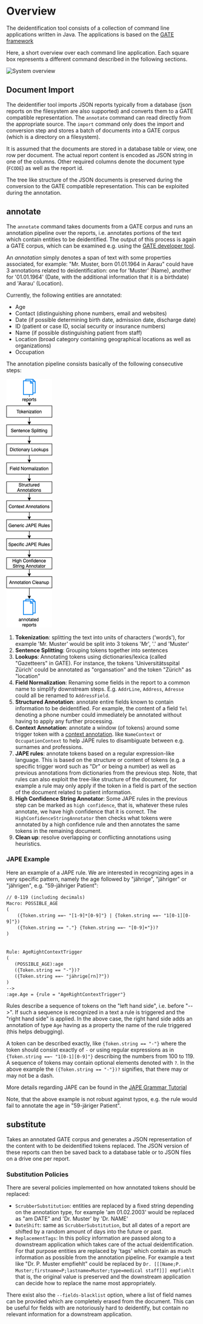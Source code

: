 # Overview

The deidentification tool consists of a collection of command line applications written in Java.
The applications is based on the [GATE framework](https://gate.ac.uk/)

Here, a short overview over each command line application. Each square box
represents a different command described in the following sections.

![System overview](figs/system_overview.png)

## Document Import

The deidentifier tool imports JSON reports typically from a database (json reports on the filesystem are also supported) and converts them to
a GATE compatible representation. The `annotate` command can read directly from the appropriate source. The `import` command
only does the import and conversion step and stores a batch of documents into a GATE corpus (which is a directory on a filesystem).

It is assumed that the documents are stored in a database table or view, one row
per document. The actual report content is encoded as JSON string in one of the columns. Other
required columns denote the document type (`FCODE`) as well as the report id.

The tree like structure of the JSON documents is preserved during the conversion
to the GATE compatible representation. This can be exploited during the
annotation.

## annotate

The `annotate` command takes documents from a GATE corpus and runs an annotation
pipeline over the reports, i.e. annotates portions of the text which contain
entities to be deidentified. The output of this process is again a GATE corpus,
which can be examined e.g. using the [GATE developer tool](https://gate.ac.uk/download/).

An *annotation* simply denotes a span of text with some properties associated, for
example: "Mr. Muster, born 01.01.1964 in Aarau" could have 3 annotations related
to deidentification: one for 'Muster' (Name), another for '01.01.1964' (Date,
with the additional information that it is a birthdate) and 'Aarau' (Location).

Currently, the following entities are annotated:
* Age
* Contact (distinguishing phone numbers, email and websites)
* Date (if possible determining birth date, admission date, discharge date)
* ID (patient or case ID, social security or insurance numbers)
* Name (if possible distinguishing patient from staff)
* Location (broad category containing geographical locations as well as
  organizations)
* Occupation

The annotation pipeline consists basically of the following consecutive steps:

![Pipeline steps](figs/pipeline_overview.png)

1. **Tokenization**: splitting the text into units of characters ('words'), for
  example 'Mr. Muster' would be split into 3 tokens 'Mr', '.' and 'Muster'
2. **Sentence Splitting**: Grouping tokens together into sentences
3. **Lookups**: Annotating tokens using dictionaries/lexica (called "Gazetteers" in GATE). For instance, the tokens
  'Universitätsspital Zürich' could be annotated as "organsation" and the token
  "Zürich" as "location"
4. **Field Normalization**: Renaming some fields in the report to a common name to simplify downstream steps. E.g.
   `AddrLine`, `Address`, `Adresse` could all be renamed to `AddressField`.
5. **Structured Annotation**: annotate entire fields known to contain
  information to be deidentified. For example, the content of a field `Tel` denoting a phone
  number could immediately be annotated without having to apply any further processing.
6. **Context Annotation**: annotate a window (of tokens) around some trigger token with a [context annotation](components.md#context-annotations).
   like `NameContext` or `OccupationContext` to help JAPE rules to disambiguate between e.g. surnames and professions.
7. **JAPE rules**: annotate tokens based on a regular expression-like language. This is based on
  the structure or content of tokens (e.g. a specific trigger word such as "Dr"
  or being a number) as well as previous annotations from dictionaries from the
  previous step. Note, that rules can also exploit the tree-like structure of
  the document, for example a rule may only apply if the token in a field is
  part of the section of the document related to patient information.
8. **High Confidence String Annotator**: Some JAPE rules in the previous step can be marked as `high confidence`, that is,
   whatever these rules annotate, we have high confidence that it is correct. The `HighConfidenceStringAnnotator` then checks
   what tokens were annotated by a high confidence rule and then annotates the same tokens in the remaining document.
9. **Clean up**: resolve overlapping or conflicting annotations using heuristics.



### JAPE Example
<a id="jape_example"/>

Here an example of a JAPE rule. We are interested in recognizing ages in a very
specific pattern, namely the age followed by "jährige", "jähriger" or
"jährigen", e.g. "59-jähriger Patient":

```
// 0-119 (including decimals)
Macro: POSSIBLE_AGE
(
    ({Token.string ==~ "[1-9]*[0-9]"} | {Token.string ==~ "1[0-1][0-9]"})
    ({Token.string == "."} {Token.string ==~ "[0-9]+"})?
)


Rule: AgeRightContextTrigger
(
   (POSSIBLE_AGE):age
   ({Token.string == "-"})?
   ({Token.string ==~ "jährige[rn]?"})
)
-->
:age.Age = {rule = "AgeRightContextTrigger"}

```

Rules describe a sequence of tokens on the "left hand side", i.e. before "-->". If such a sequence is recognized in a text
a rule is triggered and the "right hand side" is applied. In the above case, the
right hand side adds an annotation of type `Age` having as a property the name
of the rule triggered (this helps debugging).

A token can be described exactly, like `{Token.string == "-"}` where the token
should consist exactly of `-` or using regular expressions as in `{Token.string
==~ "1[0-1][0-9]"}` describing the numbers from 100 to 119. A sequence of tokens
may contain optional elements denoted with `?`. In the above example the
`({Token.string == "-"})?` signifies, that there may or may not be a dash.

More details regarding JAPE can be found in the [JAPE Grammar
Tutorial](https://gate.ac.uk/sale/thakker-jape-tutorial/GATE%20JAPE%20manual.pdf)

Note, that the above example is not robust against typos, e.g. the rule would
fail to annotate the age in "59-järiger Patient".


## substitute

Takes an annotated GATE corpus and generates a JSON representation of the
content with to be deidentified tokens replaced. The JSON version of these reports can
then be saved back to a database table or to JSON files on a drive one per
report.

### Substitution Policies
<a id="subst_policies"/>

There are several policies implemented on how annotated tokens should be
replaced:

* `ScrubberSubstitution`: entities are replaced by a fixed string depending on
  the annotation type, for example 'am 01.02.2003' would be replaced as "am
  DATE" and 'Dr. Muster' by 'Dr. NAME'
* `DateShift`: same as `ScrubberSubstitution`, but all dates of a report are shifted by a
  random amount of days into the future or past.
* `ReplacementTags`:  In this policy information are passed along to a
  downstream application which takes care of the actual deidentification. For
  that purpose entities are replaced by 'tags' which contain as much information as
  possible from the annotation pipeline. For example a text like "Dr. P. Muster empfiehlt"
  could be replaced by
  `Dr. [[[Name;P. Muster;firstname=P;lastname=Muster;type=medical staff]]] empfiehlt`
  that is, the original value is preserved and the downstream application can
  decide how to replace the name most appropriately.

There exist also the `--fields-blacklist` option, where a list of field names can be provided which
are completely erased from the document. This can be useful for fields with are
notoriously hard to deidentify, but contain no relevant information for
a downstream application.
